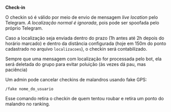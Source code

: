 **Check-in**

O checkin só é válido por meio de envio de mensagem *live location* pelo Telegram. *A localização normal é ignorada*, pois pode ser spoofada pelo próprio Telegram.

Caso a localização seja enviada dentro do prazo (1h antes até 2h depois do horário marcado) e dentro da distância configurada (hoje em 150m do ponto cadastrado no arquivo `localizacoes`), o checkin será contabilizado.

Sempre que uma mensagem com localização for processada pelo bot, ela será deletada do grupo para evitar poluição (às vezes dá pau, mas paciência)

Um admin pode cancelar checkins de malandros usando fake GPS:

```
/fake nome_do_usuario
```
Esse comando retira o checkin de quem tentou roubar e retira um ponto do malandro no ranking.